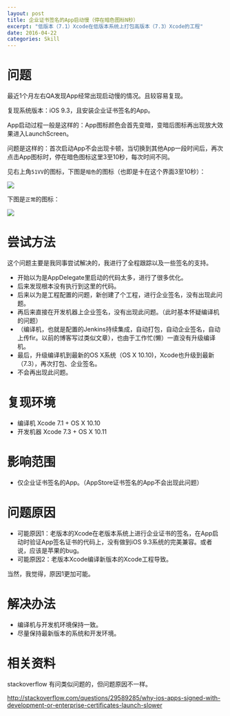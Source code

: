 ```yaml
---
layout: post
title: 企业证书签名的App启动慢（停在暗色图标N秒）
excerpt: "低版本（7.1）Xcode在低版本系统上打包高版本（7.3）Xcode的工程"
date: 2016-04-22
categories: Skill
---
```






# 问题

最近1个月左右QA发现App经常出现启动慢的情况。且较容易复现。

复现系统版本：iOS 9.3，且安装企业证书签名的App。

App启动过程一般是这样的：App图标颜色会首先变暗，变暗后图标再出现放大效果进入LaunchScreen。

问题是这样的：首次启动App不会出现卡顿，当切换到其他App一段时间后，再次点击App图标时，停在暗色图标这里3至10秒，每次时间不同。

见右上角`51VV`的图标，下图是`暗色`的图标（也即是卡在这个界面3至10秒）：


![](https://everettjf.github.io/stuff/image/darkicon.PNG)

下图是`正常`的图标：

![](https://everettjf.github.io/stuff/image/darkicon0.PNG)



# 尝试方法

这个问题主要是我同事尝试解决的，我进行了全程跟踪以及一些签名的支持。

- 开始以为是AppDelegate里启动的代码太多，进行了很多优化。
- 后来发现根本没有执行到这里的代码。
- 后来以为是工程配置的问题，新创建了个工程，进行企业签名，没有出现此问题。
- 再后来直接在开发机器上企业签名，没有出现此问题。（此时基本怀疑编译机的问题）
- （编译机，也就是配置的Jenkins持续集成，自动打包，自动企业签名，自动上传fir。以前的博客写过类似文章），也由于工作忙(懒）一直没有升级编译机。
- 最后，升级编译机到最新的OS X系统（OS X 10.10)，Xcode也升级到最新（7.3），再次打包、企业签名。
- 不会再出现此问题。

# 复现环境

- 编译机 Xcode 7.1 + OS X 10.10
- 开发机器 Xcode 7.3 + OS X 10.11

# 影响范围

- 仅企业证书签名的App。（AppStore证书签名的App不会出现此问题）

# 问题原因

- 可能原因1：老版本的Xcode在老版本系统上进行企业证书的签名，在App启动时验证App签名证书的代码上，没有做到iOS 9.3系统的完美兼容。或者说，应该是苹果的bug。
- 可能原因2：老版本Xcode编译新版本的Xcode工程导致。

当然，我觉得，原因1更加可能。


# 解决办法

- 编译机与开发机环境保持一致。
- 尽量保持最新版本的系统和开发环境。

# 相关资料

stackoverflow 有问类似问题的，但问题原因不一样。

http://stackoverflow.com/questions/29589285/why-ios-apps-signed-with-development-or-enterprise-certificates-launch-slower


